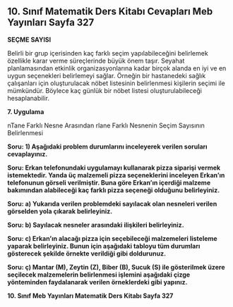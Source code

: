## 10. Sınıf Matematik Ders Kitabı Cevapları Meb Yayınları Sayfa 327

**SEÇME SAYISI**

Belirli bir grup içerisinden kaç farklı seçim yapılabileceğini belirlemek özellikle karar verme süreçlerinde büyük önem taşır. Seyahat planlamasından etkinlik organizasyonlarına kadar birçok alanda en iyi ve en uygun seçenekleri belirlemeyi sağlar. Örneğin bir hastanedeki sağlık çalışanları için oluşturulacak nöbet listesinin belirlenmesi kişilerin seçimi ile mümkündür. Böylece kaç günlük bir nöbet listesi oluşturulabileceği hesaplanabilir.

**7. Uygulama**

nTane Farklı Nesne Arasından rlane Farklı Nesnenin Seçim Sayısının Belirlenmesi

**Soru: 1) Aşağıdaki problem durumlarını inceleyerek verilen soruları cevaplayınız.**

**Soru: Erkan telefonundaki uygulamayı kullanarak pizza siparişi vermek istemektedir. Yanda üç malzemeli pizza seçeneklerini inceleyen Erkan’ın telefonunun görseli verilmiştir. Buna göre Erkan’ın içerdiği malzeme bakımından alabileceği kaç farklı pizza seçeneği olduğunu belirleyiniz.**

**Soru: a) Yukarıda verilen problemdeki sayılacak olan nesneleri verilen görselden yola çıkarak belirleyiniz.**

**Soru: b) Sayılacak nesneler arasındaki ilişkileri belirleyiniz.**

**Soru: c) Erkan’ın alacağı pizza için seçebileceği malzemeleri listeleme yaparak belirleyiniz. Bunun için aşağıdaki tabloyu tüm durumları gösterecek şekilde örnekte verildiği gibi doldurunuz.**

**Soru: ç) Mantar (M), Zeytin (Z), Biber (B), Sucuk (S) ile gösterilmek üzere seçilecek malzemelerin belirlenmesi işlemini aşağıdaki çizge yönteminden faydalanarak verilen örneklerdeki gibi yapınız.**

**10. Sınıf Meb Yayınları Matematik Ders Kitabı Sayfa 327**
